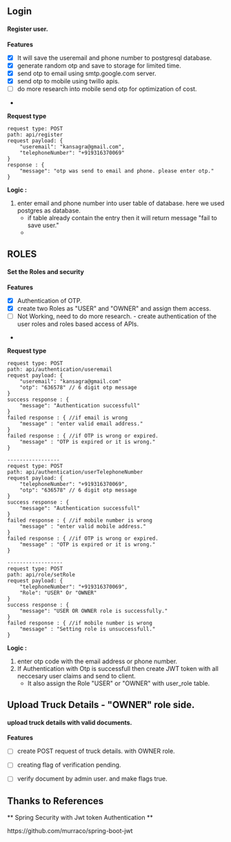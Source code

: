 ## Login
#### Register user.
**Features**
- [x]  It will save the useremail and phone number to postgresql database.
- [x]  generate random otp and save to storage for limited time.
- [x]  send otp to email using smtp.google.com server.
- [x]  send otp to mobile using twillo apis.
- [ ] do more research into mobile send otp for optimization of cost.
-  

**Request type**

	request type: POST
	path: api/register
	request payload: {
		"useremail": "kansagra@gmail.com",
		"telephoneNumber": "+919316370069"
	}
	response : {
		"message": "otp was send to email and phone. please enter otp."
	}
	
**Logic :**
1. enter email and phone number into user table of database. here we used postgres as database.
    -   if table already contain the entry then it will return message "fail to save user."
    -   
    

## ROLES
#### Set the Roles and security
**Features**
- [x] Authentication of OTP.
- [x] create two Roles as "USER" and "OWNER" and assign them access.
- [ ] Not Working, need to do more research. - create authentication of the user roles and roles based access of APIs.
-  

**Request type**

	request type: POST
	path: api/authentication/useremail
	request payload: {
		"useremail": "kansagra@gmail.com"
		"otp": "636578" // 6 digit otp message
	}
	success response : {
		"message": "Authentication successfull"
	}
	failed response : { //if email is wrong
		"message" : "enter valid email address."
	}
	failed response : { //if OTP is wrong or expired.
		"message" : "OTP is expired or it is wrong."
	}
	
	-----------------
	request type: POST
	path: api/authentication/userTelephoneNumber
	request payload: {
		"telephoneNumber": "+919316370069",
		"otp": "636578" // 6 digit otp message
	}
	success response : {
		"message": "Authentication successfull"
	}
	failed response : { //if mobile number is wrong
		"message" : "enter valid mobile address."
	}
	failed response : { //if OTP is wrong or expired.
		"message" : "OTP is expired or it is wrong."
	}
	
	------------------
	request type: POST
	path: api/role/setRole
	request payload: {
		"telephoneNumber": "+919316370069",
		"Role": "USER" Or "OWNER"
	}
	success response : {
		"message": "USER OR OWNER role is successfully."
	}
	failed response : { //if mobile number is wrong
		"message" : "Setting role is unsuccessfull."
	}
	
	
**Logic :**
1. enter otp code with the email address or phone number.
2. If Authentication with Otp is successfull then create JWT token with all neccesary user claims and send to client. 
    -  It also assign the Role "USER" or "OWNER" with user_role table.
    

## Upload Truck Details - "OWNER" role side.
#### upload truck details with valid documents. 
**Features**
- [ ] create POST request of truck details. with OWNER role.
- [ ] creating flag of verification pending.
- [ ] verify document by admin user. and make flags true.


	

	
	
	
## Thanks to References ##
** Spring Security with Jwt token Authentication **
<link>https://github.com/murraco/spring-boot-jwt</link>
